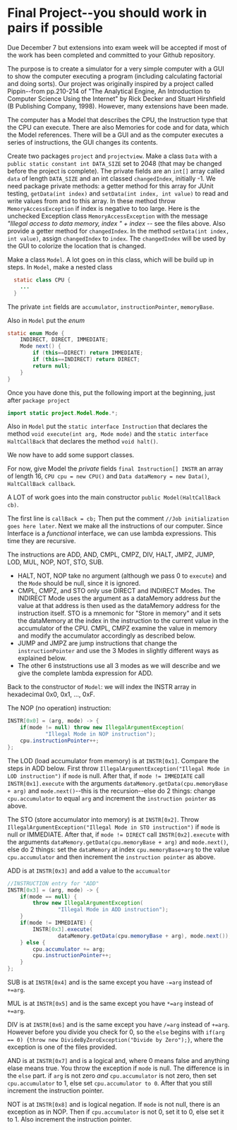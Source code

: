 # Final Project--you should work in pairs if possible

Due December 7 but extensions into exam week will be accepted if most of the work has been completed and committed to your Github repository.

The purpose is to create a simulator for a very simple computer with a GUI to show the computer executing a program (including calculating factorial and doing sorts). Our project was originally inspired by a project called Pippin--from pp.210-214 of "The Analytical Engine, An Introduction to Computer Science Using the Internet" by Rick Decker and Stuart Hirshfield (B Publishing Company, 1998). However, many extensions have been made.

The computer has a Model that describes the CPU, the Instruction type that the CPU can execute. There are also Memories for code and for data, which the Model references. There will be a GUI and as the computer executes a series of instructions, the GUI changes its contents.

Create two packages `project` and `projectview`. Make a class `Data` with a `public static constant int DATA_SIZE` set to 2048 (that may be changed before the project is complete). The private fields are an `int[]` array called `data` of length `DATA_SIZE` and an int classed `changedIndex`, initially -1. We need package private methods: a getter method for this array for JUnit testing, `getData(int index)` and `setData(int index, int value)` to read and write values from and to this array. In these method throw `MemoryAccessException` if index is negative to too large. Here is the unchecked Exception class `MemoryAccessException` with the message _"Illegal access to data memory, index " + index_ -- see the files above. Also provide a getter method for `changedIndex`. In the method `setData(int index, int value)`, assign `changedIndex` to `index`. The `changedIndex` will be used by the GUI to colorize the location that is changed.

Make a class `Model`. A lot goes on in this class, which will be build up in steps. In `Model`, make a nested class

```java
  static class CPU {
    ...
  }
```
The private `int` fields are `accumulator`, `instructionPointer`, `memoryBase`.

Also in `Model` put the _enum_ 

```java
static enum Mode {
	INDIRECT, DIRECT, IMMEDIATE;
	Mode next() {
		if (this==DIRECT) return IMMEDIATE;
		if (this==INDIRECT) return DIRECT;
		return null;
	}
}
```

Once you have done this, put the following import at the beginning, just after `package project`

```java
import static project.Model.Mode.*;
```

Also in `Model` put the `static interface Instruction` that declares the method `void execute(int arg, Mode mode)` and the `static interface HaltCallBack` that declares the method `void halt()`.

We now have to add some support classes. 

For now, give Model the _private_ fields `final Instruction[] INSTR` an array of length 16, `CPU cpu = new CPU()` and `Data dataMemory = new Data()`, `HaltCallBack callback`.

A LOT of work goes into the main constructor `public Model(HaltCallBack cb)`. 

The first line is `callBack = cb;` Then put the comment `//Job initialization goes here later`. Next we make all the instructions of our computer. Since Interface is a _functional_ interface, we can use lambda expressions. This time they are recursive.

The instructions are ADD, AND, CMPL, CMPZ, DIV, HALT, JMPZ, JUMP, LOD, MUL, NOP, NOT, STO, SUB.

* HALT, NOT, NOP take no argument (although we pass 0 to `execute`) and the `Mode` should be null, since it is ignored.
* CMPL, CMPZ, and STO only use DIRECT and INDIRECT Modes. The INDIRECT Mode uses the argument as a dataMemory address _but_ the value at that address is then used as the dataMemory address for the instruction itself. STO is a mnemonic for "Store in memory" and it sets the dataMemory at the index in the instruction to the current value in the accumulator of the CPU. CMPL, CMPZ examine the value in memory and modify the accumulator accordingly as described below.
* JUMP and JMPZ are jump instructions that change the `instructionPointer` and use the 3 Modes in slightly different ways as explained below.
* The other 6 inststructions use all 3 modes as we will describe and we give the complete lambda expression for ADD.

Back to the constructor of `Model`: we will index the INSTR array in hexadecimal 0x0, 0x1, ..., 0xF.

The NOP (no operation) instruction:

```java
INSTR[0x0] = (arg, mode) -> {
	if(mode != null) throw new IllegalArgumentException(
			"Illegal Mode in NOP instruction");
	cpu.instructionPointer++;
};
```

The LOD (load accumulator from memory) is at `INSTR[0x1]`. Compare the steps in ADD below. First throw `IllegalArgumentException("Illegal Mode in LOD instruction")` if `mode` is null. After that, if `mode != IMMEDIATE` call `INSTR[0x1].execute` with the arguments `dataMemory.getData(cpu.memoryBase + arg)` and `mode.next()`--this is the recursion--else do 2 things: change `cpu.accumulator` to equal `arg` and increment the `instruction pointer` as above. 

The STO (store accumulator into memory) is at `INSTR[0x2]`. Throw `IllegalArgumentException("Illegal Mode in STO instruction")` if `mode` is null or IMMEDIATE. After that, if `mode != DIRECT` call `INSTR[0x2].execute` with the arguments `dataMemory.getData(cpu.memoryBase + arg)` and `mode.next()`, else do 2 things: set the `dataMemory` at index `cpu.memoryBase+arg` to the value `cpu.accumulator` and then increment the `instruction pointer` as above.

ADD is at `INSTR[0x3]` and add a value to the `accumualtor`

```java
//INSTRUCTION entry for "ADD"
INSTR[0x3] = (arg, mode) -> {
	if(mode == null) {
		throw new IllegalArgumentException(
				"Illegal Mode in ADD instruction");
	}
	if(mode != IMMEDIATE) {
		INSTR[0x3].execute(
				dataMemory.getData(cpu.memoryBase + arg), mode.next());
	} else {
		cpu.accumulator += arg;
		cpu.instructionPointer++;
	}
};
```

SUB is at `INSTR[0x4]` and is the same except you have `-=arg` instead of `+=arg`.

MUL is at `INSTR[0x5]` and is the same except you have `*=arg` instead of `+=arg`.

DIV is at `INSTR[0x6]` and is the same except you have `/=arg` instead of `+=arg`. However before you divide you check for 0, so the `else` begins with `if(arg == 0) {throw new DivideByZeroException("Divide by Zero");}`, where the exception is one of the files provided.

AND is at `INSTR[0x7]` and is a logical and, where 0 means false and anything elase means true. You throw the exception if `mode` is null. The difference is in the `else` part. if `arg` is not zero _and_ `cpu.accumulator` is not zero, then set `cpu.accumulator` to 1, else set `cpu.accumulator to 0`. After that you still increment the instruction pointer. 

NOT is at `INSTR[0x8]` and is logical negation. If `mode` is not null, there is an exception as in NOP. Then if `cpu.accumulator` is not 0, set it to 0, else set it to 1. Also increment the instruction pointer. 


